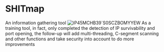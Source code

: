 # SHITmap
An information gathering tool
![}P45MCHB39`S0SCZBOMYYEW](https://github.com/Ki1laz/SHITmap/assets/105007711/35578bee-c5e7-4c46-be27-28e63bba6f3e)
As a training tool, in fact, only completed the detection of IP survivability and port opening, the follow-up will add multi-threading, C-segment scanning and other functions and take security into account to do more improvements

